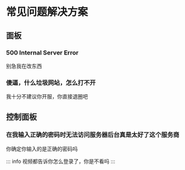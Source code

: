 # 常见问题解决方案

## 面板

### 500 Internal Server Error

别急我在改东西

### 傻逼，什么垃圾网站，怎么打不开

我十分不建议你开服，你直接退圈吧

## 控制面板

### 在我输入正确的密码时无法访问服务器后台真是太好了这个服务商

你确定你输入的是正确的密码吗

::: info
视频都告诉你怎么登录了，你是不看吗
:::
